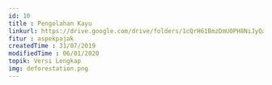```yaml
---
id: 10
title : Pengolahan Kayu
linkurl: https://drive.google.com/drive/folders/1cQrH61BmzDmU0PH8NiJyQaCXLm-OaMfH?usp=sharing
fitur : aspekpajak
createdTime : 31/07/2019
modifiedTime : 06/01/2020
topik: Versi Lengkap
img: deforestation.png
---
```

